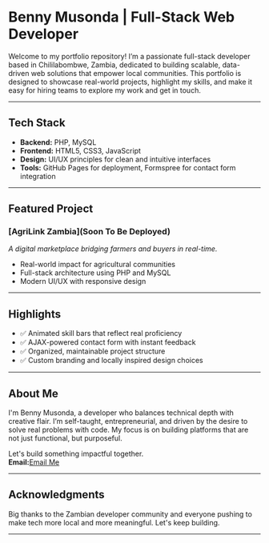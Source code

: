 # Benny Musonda | Full-Stack Web Developer

Welcome to my portfolio repository! I’m a passionate full-stack developer based in Chililabombwe, Zambia, dedicated to building scalable,
data-driven web solutions that empower local communities. This portfolio is designed to showcase real-world projects, highlight my skills,
and make it easy for hiring teams to explore my work and get in touch.

---

## Tech Stack

- **Backend:** PHP, MySQL  
- **Frontend:** HTML5, CSS3, JavaScript  
- **Design:** UI/UX principles for clean and intuitive interfaces  
- **Tools:** GitHub Pages for deployment, Formspree for contact form integration

---

## Featured Project

### [AgriLink Zambia](Soon To Be Deployed)
*A digital marketplace bridging farmers and buyers in real-time.*

- Real-world impact for agricultural communities
- Full-stack architecture using PHP and MySQL
- Modern UI/UX with responsive design

---

## Highlights

- ✅ Animated skill bars that reflect real proficiency  
- ✅ AJAX-powered contact form with instant feedback  
- ✅ Organized, maintainable project structure  
- ✅ Custom branding and locally inspired design choices  

---

## About Me

I'm Benny Musonda, a developer who balances technical depth with creative flair. I’m self-taught, entrepreneurial, and driven by the
desire to solve real problems with code. My focus is on building platforms that are not just functional, but purposeful.

Let's build something impactful together.  
**Email:**[Email Me](mailto:bennymusonda92@gmail.com)

---

## Acknowledgments

Big thanks to the Zambian developer community and everyone pushing to make tech more local and more meaningful. Let's keep building.

---
